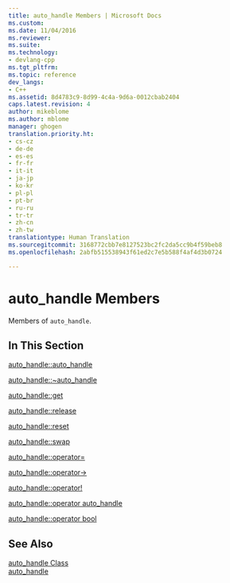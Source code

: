 ```yaml
---
title: auto_handle Members | Microsoft Docs
ms.custom: 
ms.date: 11/04/2016
ms.reviewer: 
ms.suite: 
ms.technology:
- devlang-cpp
ms.tgt_pltfrm: 
ms.topic: reference
dev_langs:
- C++
ms.assetid: 8d4783c9-8d99-4c4a-9d6a-0012cbab2404
caps.latest.revision: 4
author: mikeblome
ms.author: mblome
manager: ghogen
translation.priority.ht:
- cs-cz
- de-de
- es-es
- fr-fr
- it-it
- ja-jp
- ko-kr
- pl-pl
- pt-br
- ru-ru
- tr-tr
- zh-cn
- zh-tw
translationtype: Human Translation
ms.sourcegitcommit: 3168772cbb7e8127523bc2fc2da5cc9b4f59beb8
ms.openlocfilehash: 2abfb515538943f61ed2c7e5b588f4af4d3b0724

---
```

# auto_handle Members
Members of `auto_handle`.  
  
## In This Section  
 [auto_handle::auto_handle](../dotnet/auto-handle-auto-handle.md)  
  
 [auto_handle::~auto_handle](../dotnet/auto-handle-tilde-auto-handle.md)  
  
 [auto_handle::get](../dotnet/auto-handle-get.md)  
  
 [auto_handle::release](../dotnet/auto-handle-release.md)  
  
 [auto_handle::reset](../dotnet/auto-handle-reset.md)  
  
 [auto_handle::swap](../dotnet/auto-handle-swap.md)  
  
 [auto_handle::operator=](../dotnet/auto-handle-operator-assign.md)  
  
 [auto_handle::operator->](../dotnet/auto-handle-operator-arrow.md)  
  
 [auto_handle::operator!](../dotnet/auto-handle-operator-logical-not.md)  
  
 [auto_handle::operator auto_handle](../dotnet/auto-handle-operator-auto-handle.md)  
  
 [auto_handle::operator bool](../dotnet/auto-handle-operator-bool.md)  
  
## See Also  
 [auto_handle Class](../dotnet/auto-handle-class.md)   
 [auto_handle](../dotnet/auto-handle.md)


<!--HONumber=Jan17_HO1-->


